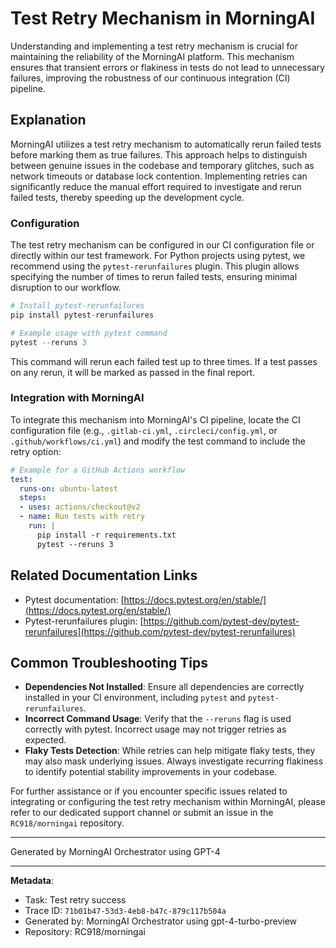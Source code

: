 # Test Retry Mechanism in MorningAI

Understanding and implementing a test retry mechanism is crucial for maintaining the reliability of the MorningAI platform. This mechanism ensures that transient errors or flakiness in tests do not lead to unnecessary failures, improving the robustness of our continuous integration (CI) pipeline.

## Explanation

MorningAI utilizes a test retry mechanism to automatically rerun failed tests before marking them as true failures. This approach helps to distinguish between genuine issues in the codebase and temporary glitches, such as network timeouts or database lock contention. Implementing retries can significantly reduce the manual effort required to investigate and rerun failed tests, thereby speeding up the development cycle.

### Configuration

The test retry mechanism can be configured in our CI configuration file or directly within our test framework. For Python projects using pytest, we recommend using the `pytest-rerunfailures` plugin. This plugin allows specifying the number of times to rerun failed tests, ensuring minimal disruption to our workflow.

```python
# Install pytest-rerunfailures
pip install pytest-rerunfailures

# Example usage with pytest command
pytest --reruns 3
```

This command will rerun each failed test up to three times. If a test passes on any rerun, it will be marked as passed in the final report.

### Integration with MorningAI

To integrate this mechanism into MorningAI's CI pipeline, locate the CI configuration file (e.g., `.gitlab-ci.yml`, `.circleci/config.yml`, or `.github/workflows/ci.yml`) and modify the test command to include the retry option:

```yaml
# Example for a GitHub Actions workflow
test:
  runs-on: ubuntu-latest
  steps:
  - uses: actions/checkout@v2
  - name: Run tests with retry
    run: |
      pip install -r requirements.txt
      pytest --reruns 3
```

## Related Documentation Links

- Pytest documentation: [https://docs.pytest.org/en/stable/](https://docs.pytest.org/en/stable/)
- Pytest-rerunfailures plugin: [https://github.com/pytest-dev/pytest-rerunfailures](https://github.com/pytest-dev/pytest-rerunfailures)

## Common Troubleshooting Tips

- **Dependencies Not Installed**: Ensure all dependencies are correctly installed in your CI environment, including `pytest` and `pytest-rerunfailures`.
- **Incorrect Command Usage**: Verify that the `--reruns` flag is used correctly with pytest. Incorrect usage may not trigger retries as expected.
- **Flaky Tests Detection**: While retries can help mitigate flaky tests, they may also mask underlying issues. Always investigate recurring flakiness to identify potential stability improvements in your codebase.

For further assistance or if you encounter specific issues related to integrating or configuring the test retry mechanism within MorningAI, please refer to our dedicated support channel or submit an issue in the `RC918/morningai` repository.

---
Generated by MorningAI Orchestrator using GPT-4

---

**Metadata**:
- Task: Test retry success
- Trace ID: `71b01b47-53d3-4eb8-b47c-879c117b504a`
- Generated by: MorningAI Orchestrator using gpt-4-turbo-preview
- Repository: RC918/morningai
